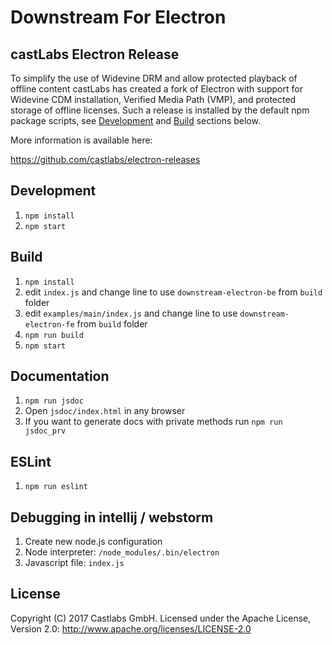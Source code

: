 # Downstream For Electron 

## castLabs Electron Release

To simplify the use of Widevine DRM and allow protected playback of offline content castLabs has created a fork of Electron with support for Widevine CDM installation, Verified Media Path (VMP), and protected storage of offline licenses. Such a release is installed by the default npm package scripts, see [Development](#development) and [Build](#build) sections below.

More information is available here:

https://github.com/castlabs/electron-releases

## Development
1. `npm install`
2. `npm start`

## Build
1. `npm install`
2. edit `index.js` and change line to use `downstream-electron-be` from `build` folder
3. edit `examples/main/index.js` and change line to use `downstream-electron-fe` from `build` folder
4. `npm run build`
5. `npm start`

## Documentation 
1. `npm run jsdoc`
2. Open `jsdoc/index.html` in any browser
3. If you want to generate docs with private methods run `npm run jsdoc_prv`

## ESLint 
1. `npm run eslint`

## Debugging in intellij / webstorm
1. Create new node.js configuration
2. Node interpreter: `/node_modules/.bin/electron`
3. Javascript file: `index.js`

## License
Copyright (C) 2017 Castlabs GmbH.
Licensed under the Apache License, Version 2.0: http://www.apache.org/licenses/LICENSE-2.0
